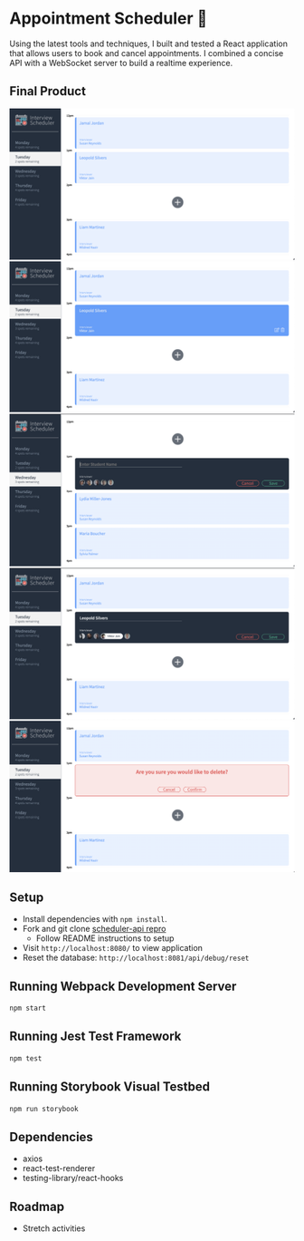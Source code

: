 # Appointment Scheduler 📅

Using the latest tools and techniques, I built and tested a React application that allows users to book and cancel appointments. I combined a concise API with a WebSocket server to build a realtime experience.

## Final Product

![Show Active Interview](public/docs/Show.png?raw=true "Show")
![Active Interview Actions](public/docs/Hover.png?raw=true "Hover")
![Create Interview](public/docs/Create.png?raw=true "Edit")
![Edit Exisiting Interview](public/docs/Edit.png?raw=true "Edit")
![Delete Interview Confirmation](public/docs/Confirm.png?raw=true "Confirm")

## Setup

- Install dependencies with `npm install`.
- Fork and git clone [scheduler-api repro](https://github.com/lighthouse-labs/scheduler-api)
  - Follow README instructions to setup
- Visit `http://localhost:8080/` to view application
- Reset the database: `http://localhost:8081/api/debug/reset`

## Running Webpack Development Server

```sh
npm start
```

## Running Jest Test Framework

```sh
npm test
```

## Running Storybook Visual Testbed

```sh
npm run storybook
```

## Dependencies

- axios
- react-test-renderer
- testing-library/react-hooks

## Roadmap

- Stretch activities
